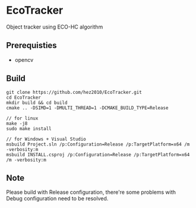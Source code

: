 # EcoTracker
Object tracker using ECO-HC algorithm

## Prerequisties
- opencv

## Build
```
git clone https://github.com/hez2010/EcoTracker.git
cd EcoTracker
mkdir build && cd build
cmake .. -DSIMD=1 -DMULTI_THREAD=1 -DCMAKE_BUILD_TYPE=Release

// for linux
make -j8
sudo make install

// for Windows + Visual Studio
msbuild Project.sln /p:Configuration=Release /p:TargetPlatform=x64 /m -verbosity:m
msbuild INSTALL.csproj /p:Configuration=Release /p:TargetPlatform=x64 /m -verbosity:m
```

## Note
Please build with Release configuration, there're some problems with Debug configuration need to be resolved.  
